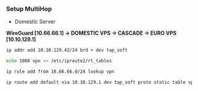 ### Setup MultiHop

* Domestic Server

**WireGuard [10.66.66.1] -> DOMESTIC VPS -> CASCADE -> EURO VPS [10.10.129.1]**

```sh
ip addr add 10.10.129.42/24 brd + dev tap_soft
```

```sh
echo 1000 vpn >> /etc/iproute2/rt_tables
```

```sh
ip rule add from 10.66.66.0/24 lookup vpn
```

```sh
ip route add default via 10.10.129.1 dev tap_soft proto static table vpn
```

